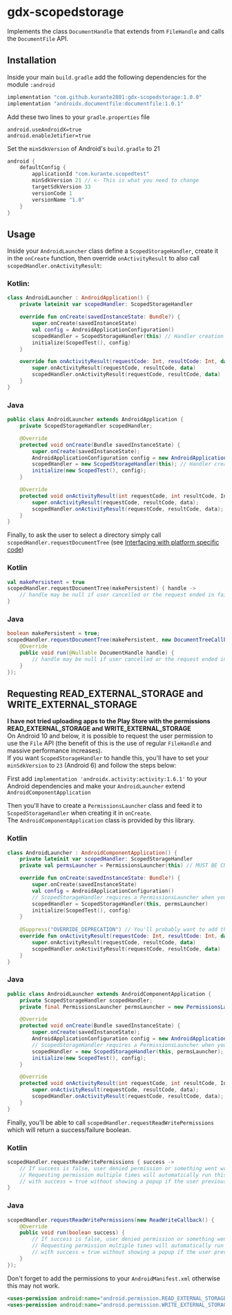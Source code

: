 # gdx-scopedstorage

Implements the class `DocumentHandle` that extends from `FileHandle` and calls the `DocumentFile` API.

## Installation

Inside your main `build.gradle` add the following dependencies for the module `:android`
```groovy
implementation "com.github.kurante2801:gdx-scopedstorage:1.0.0"
implementation "androidx.documentfile:documentfile:1.0.1"
```

Add these two lines to your `gradle.properties` file
```properties
android.useAndroidX=true
android.enableJetifier=true
```

Set the `minSdkVersion` of Android's `build.gradle` to 21
```groovy
android {
	defaultConfig {
        applicationId "com.kurante.scopedtest"
        minSdkVersion 21 // <- This is what you need to change
        targetSdkVersion 33
        versionCode 1
        versionName "1.0"
    }
}
```

## Usage
Inside your `AndroidLauncher` class define a `ScopedStorageHandler`, create it in the `onCreate` function, 
then override `onActivityResult` to also call `scopedHandler.onActivityResult`:<br>

### Kotlin:
```kotlin
class AndroidLauncher : AndroidApplication() {
    private lateinit var scopedHandler: ScopedStorageHandler

    override fun onCreate(savedInstanceState: Bundle?) {
        super.onCreate(savedInstanceState)
        val config = AndroidApplicationConfiguration()
        scopedHandler = ScopedStorageHandler(this) // Handler creation
        initialize(ScopedTest(), config)
    }

    override fun onActivityResult(requestCode: Int, resultCode: Int, data: Intent?) {
        super.onActivityResult(requestCode, resultCode, data)
        scopedHandler.onActivityResult(requestCode, resultCode, data)
    }
}
```
### Java
```java
public class AndroidLauncher extends AndroidApplication {
    private ScopedStorageHandler scopedHandler;

    @Override
    protected void onCreate(Bundle savedInstanceState) {
        super.onCreate(savedInstanceState);
        AndroidApplicationConfiguration config = new AndroidApplicationConfiguration();
        scopedHandler = new ScopedStorageHandler(this); // Handler creation
        initialize(new ScopedTest(), config);
    }

    @Override
    protected void onActivityResult(int requestCode, int resultCode, Intent data) {
        super.onActivityResult(requestCode, resultCode, data);
        scopedHandler.onActivityResult(requestCode, resultCode, data);
    }
}

```

Finally, to ask the user to select a directory simply call `scopedHandler.requestDocumentTree` (see [Interfacing with platform specific code](https://libgdx.com/wiki/app/interfacing-with-platform-specific-code))<br>
### Kotlin
```kotlin
val makePersistent = true
scopedHandler.requestDocumentTree(makePersistent) { handle ->
    // handle may be null if user cancelled or the request ended in failure
}
```

### Java
```java
boolean makePersistent = true;
scopedHandler.requestDocumentTree(makePersistent, new DocumentTreeCallback() {
    @Override
    public void run(@Nullable DocumentHandle handle) {
        // handle may be null if user cancelled or the request ended in failure
    }
});
```

## Requesting READ_EXTERNAL_STORAGE and WRITE_EXTERNAL_STORAGE
<b> I have not tried uploading apps to the Play Store with the permissions READ_EXTERNAL_STORAGE and WRITE_EXTERNAL_STORAGE</b><br>
On Android 10 and below, it is possible to request the user permission to use the `File` API (the benefit of this is the use of regular `FileHandle` and massive performance increases).<br>
If you want `ScopedStorageHandler` to handle this, you'll have to set your `minSdkVersion` to `23` (Android 6) and follow the steps below:

First add `implementation 'androidx.activity:activity:1.6.1'` to your Android dependencies and make your `AndroidLauncher` extend `AndroidComponentApplication`<br>

Then you'll have to create a `PermissionsLauncher` class and feed it to `ScopedStorageHandler` when creating it in `onCreate`.<br>
The `AndroidComponentApplication` class is provided by this library.

### Kotlin
```kotlin
class AndroidLauncher : AndroidComponentApplication() {
    private lateinit var scopedHandler: ScopedStorageHandler
    private val permsLauncher = PermissionsLauncher(this) // MUST BE CREATED HERE, NOT INSIDE onCreate

    override fun onCreate(savedInstanceState: Bundle?) {
        super.onCreate(savedInstanceState)
        val config = AndroidApplicationConfiguration()
        // ScopedStorageHandler requires a PermissionsLauncher when your application extends AndroidComponentApplication
        scopedHandler = ScopedStorageHandler(this, permsLauncher)
        initialize(ScopedTest(), config)
    }
    
    @Suppress("OVERRIDE_DEPRECATION") // You'll probably want to add this, since onActivityResult is deprecated in ComponentActivity
    override fun onActivityResult(requestCode: Int, resultCode: Int, data: Intent?) {
        super.onActivityResult(requestCode, resultCode, data)
        scopedHandler.onActivityResult(requestCode, resultCode, data)
    }
}
```

### Java
```java
public class AndroidLauncher extends AndroidComponentApplication {
    private ScopedStorageHandler scopedHandler;
    private final PermissionsLauncher permsLauncher = new PermissionsLauncher(this); // MUST BE CREATED HERE, NOT INSIDE onCreate

    @Override
    protected void onCreate(Bundle savedInstanceState) {
        super.onCreate(savedInstanceState);
        AndroidApplicationConfiguration config = new AndroidApplicationConfiguration();
        // ScopedStorageHandler requires a PermissionsLauncher when your application extends AndroidComponentApplication
        scopedHandler = new ScopedStorageHandler(this, permsLauncher);
        initialize(new ScopedTest(), config);
    }

    @Override
    protected void onActivityResult(int requestCode, int resultCode, Intent data) {
        super.onActivityResult(requestCode, resultCode, data);
        scopedHandler.onActivityResult(requestCode, resultCode, data);
    }
}
```

Finally, you'll be able to call `scopedHandler.requestReadWritePermissions` which will return a success/failure boolean.<br>
### Kotlin
```kotlin
scopedHandler.requestReadWritePermissions { success ->
    // If success is false, user denied permission or something went wrong
    // Requesting permission multiple times will automatically run this callback
    // with success = true without showing a popup if the user previously granted permission
}
```
### Java
```java
scopedHandler.requestReadWritePermissions(new ReadWriteCallback() {
    @Override
    public void run(boolean success) {
        // If success is false, user denied permission or something went wrong
        // Requesting permission multiple times will automatically run this callback
        // with success = true without showing a popup if the user previously granted permission
    }
});
```

Don't forget to add the permissions to your `AndroidManifest.xml` otherwise this may not work.<br>
```xml
<uses-permission android:name="android.permission.READ_EXTERNAL_STORAGE" />
<uses-permission android:name="android.permission.WRITE_EXTERNAL_STORAGE" />
```